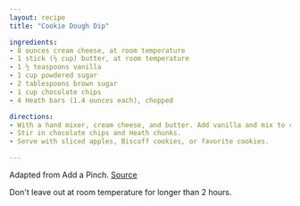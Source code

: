 ```yaml
---
layout: recipe
title: "Cookie Dough Dip"

ingredients:
- 8 ounces cream cheese, at room temperature
- 1 stick (½ cup) butter, at room temperature
- 1 ½ teaspoons vanilla
- 1 cup powdered sugar
- 2 tablespoons brown sugar
- 1 cup chocolate chips
- 4 Heath bars (1.4 ounces each), chopped

directions:
- With a hand mixer, cream cheese, and butter. Add vanilla and mix to combine. Add sugars and mix until incorporated.
- Stir in chocolate chips and Heath chunks.
- Serve with sliced apples, Biscoff cookies, or favorite cookies.

---
```

Adapted from Add a Pinch. [Source](https://www.thatskinnychickcanbake.com/cookie-dough-dip/)

Don't leave out at room temperature for longer than 2 hours.
